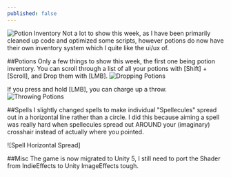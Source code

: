 ```yaml
---
published: false
---
```


![Potion Inventory]()
Not a lot to show this week, as I have been primarily cleaned up code and optimized some scripts, however potions do now have their own inventory system which I quite like the ui/ux of.

<!--excerpt-->

##Potions
Only a few things to show this week, the first one being potion inventory. You can scroll through a list of all your potions with [Shift] + [Scroll], and Drop them with [LMB]. 
![Dropping Potions]()

If you press and hold [LMB], you can charge up a throw.
![Throwing Potions]()


##Spells
I slightly changed spells to make individual "Spellecules" spread out in a horizontal line rather than a circle. I did this because aiming a spell was really hard when spellecules spread out AROUND your (imaginary) crosshair instead of actually where you pointed. 

![Spell Horizontal Spread]

##Misc
The game is now migrated to Unity 5, I still need to port the Shader from IndieEffects to Unity ImageEffects tough.